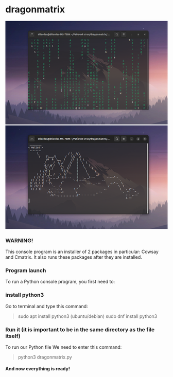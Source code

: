 # dragonmatrix

![cmatrix](https://github.com/twixxqz/dragonmatrix/blob/main/img/%D0%A1%D0%BD%D0%B8%D0%BC%D0%BE%D0%BA%20%D1%8D%D0%BA%D1%80%D0%B0%D0%BD%D0%B0%20%D0%BE%D1%82%202022-10-08%2012-58-57.png)
![cowsay](https://github.com/twixxqz/dragonmatrix/blob/main/img/%D0%A1%D0%BD%D0%B8%D0%BC%D0%BE%D0%BA%20%D1%8D%D0%BA%D1%80%D0%B0%D0%BD%D0%B0%20%D0%BE%D1%82%202022-10-08%2012-59-16.png)

### WARNING!
This console program is an installer of 2 packages
in particular: Cowsay and Cmatrix.
It also runs these packages after they are installed.

### Program launch

To run a Python console program, you first need to:

### install python3
Go to terminal and type this command:
>sudo apt install python3 
(ubuntu/debian)
>sudo dnf install python3

### Run it (it is important to be in the same directory as the file itself)
To run our Python file
We need to enter this command:
>python3 dragonmatrix.py

#### And now everything is ready!
